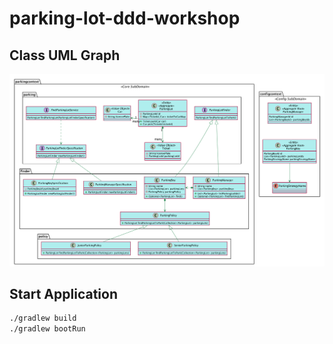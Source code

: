 
# parking-lot-ddd-workshop

## Class UML Graph
![avatar](graph/domain_model.png)


## Start Application

```sh
./gradlew build
./gradlew bootRun
```
